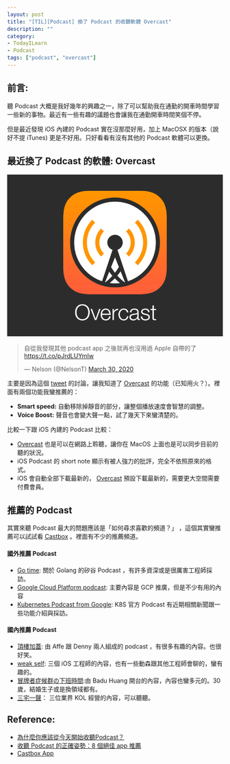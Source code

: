 ```yaml
---
layout: post
title: "[TIL][Podcast] 換了 Podcast 的收聽軟體 Overcast"
description: ""
category: 
- TodayILearn
- Podcast
tags: ["podcast", "overcast"]
---
```




## 前言:

聽 Podcast 大概是我好幾年的興趣之一，除了可以幫助我在通勤的開車時間學習一些新的事物。最近有一些有趣的議題也會讓我在通勤開車時間笑個不停。

但是最近發現 iOS 內建的 Podcast  實在沒那麼好用，加上 MacOSX 的版本（說好不提 iTunes) 更是不好用。只好看看有沒有其他的 Podcast 軟體可以更換。



## 最近換了 Podcast 的軟體: Overcast

![](../images/2020/0330_overcast.gif)



<blockquote class="twitter-tweet"><p lang="zh" dir="ltr">自從我發現其他 podcast app 之後就再也沒用過 Apple 自帶的了 <a href="https://t.co/pJrdLUYmIw">https://t.co/pJrdLUYmIw</a></p>&mdash; Nelson (@NelsonT) <a href="https://twitter.com/NelsonT/status/1244460877710909440?ref_src=twsrc%5Etfw">March 30, 2020</a></blockquote> <script async src="https://platform.twitter.com/widgets.js" charset="utf-8"></script>

主要是因為這個 [tweet](https://twitter.com/NelsonT/status/1244544543430606848) 的討論，讓我知道了 [Overcast](https://overcast.fm/podcasts) 的功能（已知用火？）。裡面有兩個功能我蠻推薦的：

- **Smart speed:** 自動移除掉靜音的部分，讓整個播放速度會智慧的調整。
- **Voice Boost:**  聲音也會變大聲一點，試了幾天下來蠻清楚的。

比較一下跟 iOS 內建的 Podcast 比較：

-  [Overcast](https://overcast.fm/podcasts)  也是可以在網路上聆聽，讓你在 MacOS 上面也是可以同步目前的聽的狀況。
- iOS Podcast 的 short note 顯示有被人強力的批評，完全不依照原來的格式。
- iOS 會自動全部下載最新的， [Overcast](https://overcast.fm/podcasts)   預設下載最新的，需要更大空間需要付費會員。



## 推薦的 Podcast

其實來聽 Podcast 最大的問題應該是「如何尋求喜歡的頻道？」 ，這個其實蠻推薦可以試試看 [Castbox](https://castbox.fm/) 。裡面有不少的推薦頻道。

#### 國外推薦 Podcast

- [Go time](https://changelog.com/gotime): 關於 Golang 的矽谷 Podcast ，有許多資深或是很厲害工程師採訪。
- [Google Cloud Platform podcast](https://www.gcppodcast.com/): 主要內容是 GCP 推廣，但是不少有用的內容
- [Kubernetes Podcast from Google](https://kubernetespodcast.com/):  K8S 官方 Podcast 有近期相關新聞跟一些功能介紹與採訪。

#### 國內推薦 Podcast

- [頂樓加蓋](https://podcast.overbuild.io/):  由 Affe 跟 Denny 兩人組成的 podcast ，有很多有趣的內容。也很好笑。
- [weak self](https://weakself.dev/):  三個 iOS 工程師的內容，也有一些動森跟其他工程師會聊的，蠻有趣的。
- [冒牌者症候群の下班時間](https://baduhuang.xyz/category/podcast/):由 Badu Huang 開台的內容，內容也蠻多元的。30 歲，結婚生子或是換領域都有。
- [三宅一聲](https://open.spotify.com/show/1Jaz5B07uwv6NkjPLUJZX9)： 三位業界 KOL 經營的內容，可以聽聽。

## **Reference:**

- [為什麼你應該從今天開始收聽Podcast？](https://weilincheng.com/2020/01/05/why-podcast/)
- [收聽 Podcast 的正確姿勢：8 個絕佳 app 推薦](https://medium.com/starrocket/for-those-podcast-lovers-we-recommend-these-8-apps-bf67d44c6919)
- [Castbox App](https://castbox.fm/)